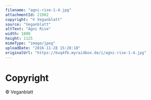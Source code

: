 ```yaml
---
filename: "agni-rise-1-4.jpg"
attachmentId: 21902
copyright: "© Veganblatt"
source: "Veganblatt"
altText: "Agni Rise"
width: 1800
height: 1125
mimeType: "image/jpeg"
uploadDate: "2016-11-28 15:28:18"
originalUrl: "https://bxq4fb.myraidbox.de/i/agni-rise-1-4.jpg"
---
```


# Copyright

© Veganblatt
